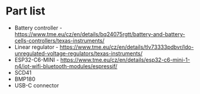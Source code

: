 # Part list

 - Battery controller - https://www.tme.eu/cz/en/details/bq24075rgtt/battery-and-battery-cells-controllers/texas-instruments/
 - Linear regulator - https://www.tme.eu/cz/en/details/tlv73333pdbvr/ldo-unregulated-voltage-regulators/texas-instruments/
 - ESP32-C6-MINI - https://www.tme.eu/cz/en/details/esp32-c6-mini-1-n4/iot-wifi-bluetooth-modules/espressif/
 - SCD41
 - BMP180
 - USB-C connector

